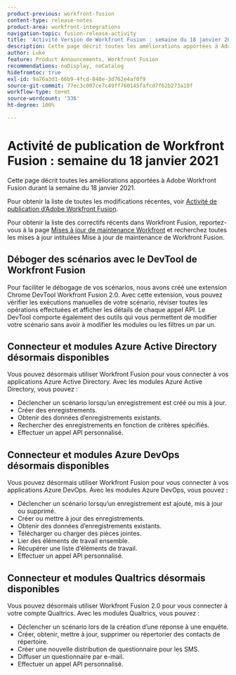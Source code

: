 ```yaml
---
product-previous: workfront-fusion
content-type: release-notes
product-area: workfront-integrations
navigation-topic: fusion-release-activity
title: 'Activité Version de Workfront Fusion : semaine du 18 janvier 2021'
description: Cette page décrit toutes les améliorations apportées à Adobe Workfront Fusion durant la semaine du 18 janvier 2021.
author: Luke
feature: Product Announcements, Workfront Fusion
recommendations: noDisplay, noCatalog
hidefromtoc: true
exl-id: 9a76a3d1-66b9-4fcd-848e-3d762e4af0f9
source-git-commit: 77ec3c007ce7c49ff760145fafcd7f62b273a18f
workflow-type: tm+mt
source-wordcount: '336'
ht-degree: 100%

---
```


# Activité de publication de Workfront Fusion : semaine du 18 janvier 2021

Cette page décrit toutes les améliorations apportées à Adobe Workfront Fusion durant la semaine du 18 janvier 2021.

Pour obtenir la liste de toutes les modifications récentes, voir [Activité de publication d’Adobe Workfront Fusion](/help/workfront-fusion/fusion-product-releases/fusion-release-activity.md).

Pour obtenir la liste des correctifs récents dans Workfront Fusion, reportez-vous à la page [Mises à jour de maintenance Workfront](https://experienceleague.adobe.com/docs/workfront-known-issues/releases/current-updates.html?lang=fr) et recherchez toutes les mises à jour intitulées Mise à jour de maintenance de Workfront Fusion.

## Déboger des scénarios avec le DevTool de Workfront Fusion

Pour faciliter le débogage de vos scénarios, nous avons créé une extension Chrome DevTool Workfront Fusion 2.0. Avec cette extension, vous pouvez vérifier les exécutions manuelles de votre scénario, réviser toutes les opérations effectuées et afficher les détails de chaque appel API. Le DevTool comporte également des outils qui vous permettent de modifier votre scénario sans avoir à modifier les modules ou les filtres un par un.

## Connecteur et modules Azure Active Directory désormais disponibles

Vous pouvez désormais utiliser Workfront Fusion pour vous connecter à vos applications Azure Active Directory. Avec les modules Azure Active Directory, vous pouvez :

* Déclencher un scénario lorsqu’un enregistrement est créé ou mis à jour.
* Créer des enregistrements.
* Obtenir des données d’enregistrements existants.
* Rechercher des enregistrements en fonction de critères spécifiés.
* Effectuer un appel API personnalisé.

## Connecteur et modules Azure DevOps désormais disponibles

Vous pouvez désormais utiliser Workfront Fusion pour vous connecter à vos applications Azure DevOps. Avec les modules Azure DevOps, vous pouvez :

* Déclencher un scénario lorsqu’un enregistrement est ajouté, mis à jour ou supprimé.
* Créer ou mettre à jour des enregistrements.
* Obtenir des données d’enregistrements existants.
* Télécharger ou charger des pièces jointes.
* Lier des éléments de travail ensemble.
* Récupérer une liste d’éléments de travail.
* Effectuer un appel API personnalisé.

## Connecteur et modules Qualtrics désormais disponibles

Vous pouvez désormais utiliser Workfront Fusion 2.0 pour vous connecter à votre compte Qualtrics. Avec les modules Qualtrics, vous pouvez :

* Déclencher un scénario lors de la création d’une réponse à une enquête.
* Créer, obtenir, mettre à jour, supprimer ou répertorier des contacts de répertoire.
* Créer une nouvelle distribution de questionnaire pour les SMS.
* Diffuser un questionnaire par e-mail.
* Effectuer un appel API personnalisé.
